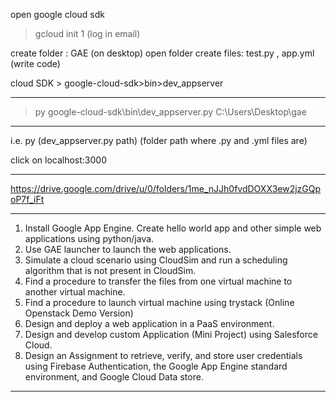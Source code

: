 open google cloud sdk

> gcloud init
>1 (log in email)

create folder : GAE (on desktop)
open folder
create files: test.py , app.yml
(write code)

cloud SDK > google-cloud-sdk>bin>dev_appserver

*******************************************************************************************
>py google-cloud-sdk\bin\dev_appserver.py C:\Users\Desktop\gae
****************************************************************************************************

i.e.    py (dev_appserver.py path) (folder path where .py and .yml files are)

click on localhost:3000

*********************************************************************************************************************************
https://drive.google.com/drive/u/0/folders/1me_nJJh0fvdDOXX3ew2jzGQpoP7f_iFt
**********************************************************************************************************************************

1. Install Google App Engine. Create hello world app and other simple web applications using python/java. 
2. Use GAE launcher to launch the web applications. 
3. Simulate a cloud scenario using CloudSim and run a scheduling algorithm that is not present in 
CloudSim. 
4. Find a procedure to transfer the files from one virtual machine to another virtual machine. 
5. Find a procedure to launch virtual machine using trystack (Online Openstack Demo Version) 
6. Design and deploy a web application in a PaaS environment. 
7. Design and develop custom Application (Mini Project) using Salesforce Cloud. 
8. Design an Assignment to retrieve, verify, and store user credentials using Firebase Authentication, the 
Google App Engine standard environment, and Google Cloud Data store.

*********************************************************************************************************************************
